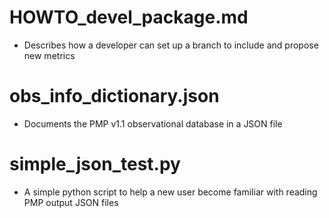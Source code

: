 # HOWTO_devel_package.md 

* Describes how a developer can set up a branch to include and propose new metrics 


# obs_info_dictionary.json 

* Documents the PMP v1.1 observational database in a JSON file 

# simple_json_test.py

* A simple python script to help a new user become familiar with reading PMP output JSON files 

